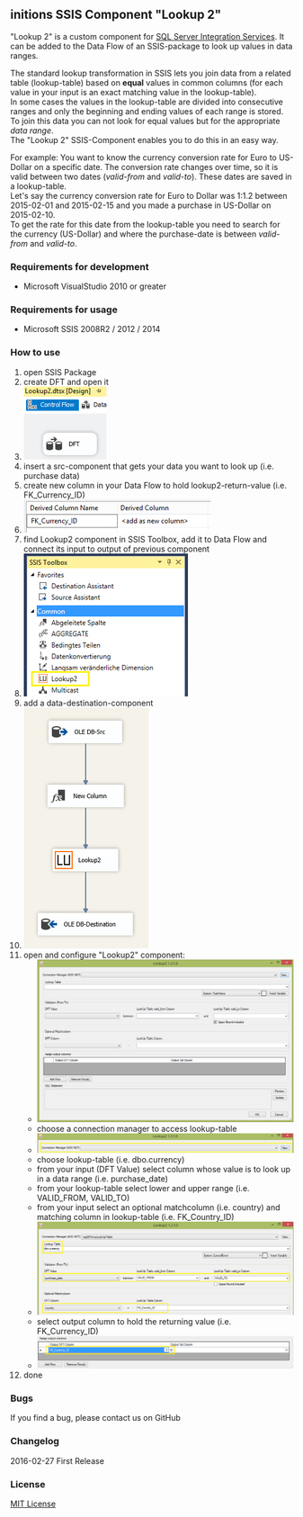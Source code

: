 ## initions SSIS Component "Lookup 2"
"Lookup 2" is a custom component for [SQL Server Integration Services](https://en.wikipedia.org/wiki/SQL_Server_Integration_Services). It can be added to the Data Flow of an SSIS-package to look up values in data ranges. 

The standard lookup transformation in SSIS lets you join data from a related table (lookup-table) based on **equal** values in common columns (for each value in your input is an exact matching value in the lookup-table).  
In some cases the values in the lookup-table are divided into consecutive ranges and only the beginning and ending values of each range is stored. To join this data you can not look for equal values but for the appropriate *data range*.    
The "Lookup 2" SSIS-Component enables you to do this in an easy way. 

For example: You want to know the currency conversion rate for Euro to US-Dollar on a specific date. The conversion rate changes over time, so it is valid between two dates (*valid-from* and *valid-to*). These dates are saved in a lookup-table.  
Let's say the currency conversion rate for Euro to Dollar was 1:1.2 between 2015-02-01 and 2015-02-15 and you made a purchase in US-Dollar on 2015-02-10.  
To get the rate for this date from the lookup-table you need to search for the currency (US-Dollar) and where the purchase-date is between *valid-from* and *valid-to*.

### Requirements for development
* Microsoft VisualStudio 2010 or greater

### Requirements for usage
* Microsoft SSIS 2008R2 / 2012 / 2014

### How to use
1. open SSIS Package
2. create DFT and open it 
3. ![SSIS Control Flow](/resources/Control_Flow_LU2.PNG "SSIS Control Flow with Data Flow")
4. insert a src-component that gets your data you want to look up (i.e. purchase data)
5. create new column in your Data Flow to hold lookup2-return-value (i.e. FK_Currency_ID)
6. ![New Column](/resources/New_Column.PNG "Create new column for lookup2-return-value")
7. find Lookup2 component in SSIS Toolbox, add it to Data Flow and connect its input to output of previous component
8. ![SSIS Toolbox](/resources/SSIS_Toolbox_LU2.PNG "SSIS Toolbox with Lookup2 component")
9. add a data-destination-component
10. ![SSIS Data Flow](/resources/Control_Flow_LU2_complete.PNG "SSIS Data Flow")
11. open and configure "Lookup2" component:
    * ![Lookup2](/resources/LU2_01.PNG "Edit Lookup2 component")
    * choose a connection manager to access lookup-table
    * ![Connection Manager](/resources/LU2_02_Connection.png "Choose connection manager")
    * choose lookup-table (i.e. dbo.currency)
    * from your input (DFT Value) select column whose value is to look up in a data range (i.e. purchase_date) 
    * from your lookup-table select lower and upper range (i.e. VALID_FROM, VALID_TO)
    * from your input select an optional matchcolumn (i.e. country) and matching column in lookup-table (i.e. FK_Country_ID)
    * ![Lookup2 parameters](/resources/LU2_02_Parameters.PNG "Lookup2 parameters")
    * select output column to hold the returning value (i.e. FK_Currency_ID)
    * ![Lookup2 output column](/resources/LU2_02_Output.png "Lookup2 output column")
9. done

### Bugs
If you find a bug, please contact us on GitHub

### Changelog
2016-02-27
First Release

### License
[MIT License](LICENSE)